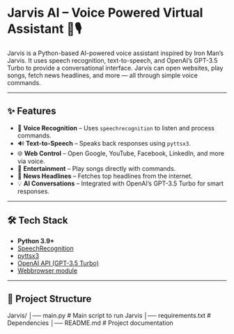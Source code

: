 # Jarvis AI – Voice Powered Virtual Assistant 🤖🎙️  

Jarvis is a Python-based AI-powered voice assistant inspired by Iron Man’s Jarvis. It uses speech recognition, text-to-speech, and OpenAI’s GPT-3.5 Turbo to provide a conversational interface. Jarvis can open websites, play songs, fetch news headlines, and more — all through simple voice commands.  

---

## ✨ Features  

- 🎤 **Voice Recognition** – Uses `speechrecognition` to listen and process commands.  
- 🔊 **Text-to-Speech** – Speaks back responses using `pyttsx3`.  
- 🌐 **Web Control** – Open Google, YouTube, Facebook, LinkedIn, and more via voice.  
- 🎵 **Entertainment** – Play songs directly with commands.  
- 📰 **News Headlines** – Fetches top headlines from the internet.  
- 💡 **AI Conversations** – Integrated with OpenAI’s GPT-3.5 Turbo for smart responses.  

---

## 🛠️ Tech Stack  

- **Python 3.9+**  
- [SpeechRecognition](https://pypi.org/project/SpeechRecognition/)  
- [pyttsx3](https://pypi.org/project/pyttsx3/)  
- [OpenAI API (GPT-3.5 Turbo)](https://platform.openai.com/)  
- [Webbrowser module](https://docs.python.org/3/library/webbrowser.html)  

---

## 📂 Project Structure  
Jarvis/
│── main.py # Main script to run Jarvis
│── requirements.txt # Dependencies
│── README.md # Project documentation

